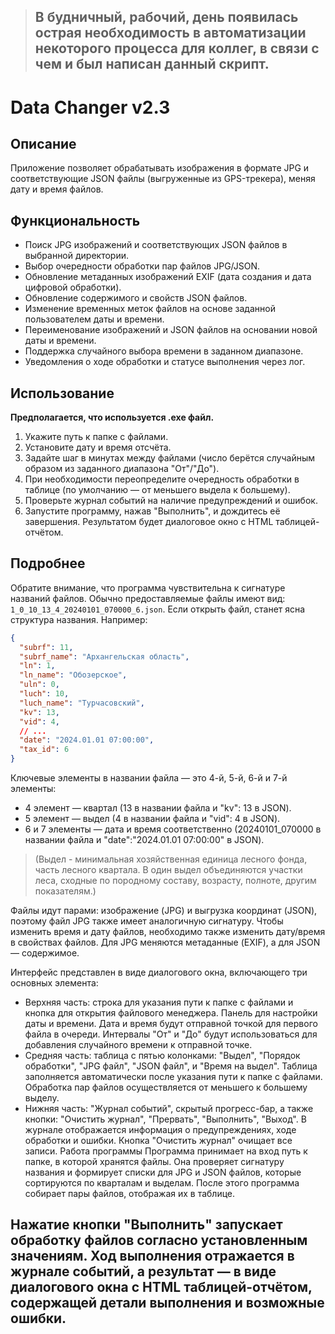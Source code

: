 > ## В будничный, рабочий, день появилась острая необходимость в автоматизации некоторого процесса для коллег, в связи с чем и был написан данный скрипт.


# Data Changer v2.3

## Описание
Приложение позволяет обрабатывать изображения в формате JPG и соответствующие JSON файлы (выгруженные из GPS-трекера), меняя дату и время файлов.
## Функциональность
- Поиск JPG изображений и соответствующих JSON файлов в выбранной директории.
- Выбор очередности обработки пар файлов JPG/JSON.
- Обновление метаданных изображений EXIF (дата создания и дата цифровой обработки).
- Обновление содержимого и свойств JSON файлов.
- Изменение временных меток файлов на основе заданной пользователем даты и времени.
- Переименование изображений и JSON файлов на основании новой даты и времени.
- Поддержка случайного выбора времени в заданном диапазоне.
- Уведомления о ходе обработки и статусе выполнения через лог.

## Использование
**Предполагается, что используется .exe файл.**

1. Укажите путь к папке с файлами.
2. Установите дату и время отсчёта.
3. Задайте шаг в минутах между файлами (число берётся случайным образом из заданного диапазона "От"/"До").
4. При необходимости переопределите очередность обработки в таблице (по умолчанию — от меньшего выдела к большему).
5. Проверьте журнал событий на наличие предупреждений и ошибок.
6. Запустите программу, нажав "Выполнить", и дождитесь её завершения. Результатом будет диалоговое окно с HTML таблицей-отчётом.


## Подробнее
Обратите внимание, что программа чувствительна к сигнатуре названий файлов. Обычно предоставляемые файлы имеют вид: `1_0_10_13_4_20240101_070000_6.json`. Если открыть файл, станет ясна структура названия. Например:

```json
{
  "subrf": 11,
  "subrf_name": "Архангельская область",
  "ln": 1,
  "ln_name": "Обозерское",
  "uln": 0,
  "luch": 10,
  "luch_name": "Турчасовский",
  "kv": 13,
  "vid": 4,
  // ...
  "date": "2024.01.01 07:00:00",
  "tax_id": 6
}
```
Ключевые элементы в названии файла — это 4-й, 5-й, 6-й и 7-й элементы:
- 4 элемент — квартал (13 в названии файла и "kv": 13 в JSON).
- 5 элемент — выдел (4 в названии файла и "vid": 4 в JSON).
- 6 и 7 элементы — дата и время соответственно (20240101_070000 в названии файла и "date":"2024.01.01 07:00:00" в JSON).

> (Выдел - минимальная хозяйственная единица лесного фонда, часть лесного квартала. В один выдел объединяются участки леса, сходные по породному составу, возрасту, полноте, другим показателям.)

Файлы идут парами: изображение (JPG) и выгрузка координат (JSON), поэтому файл JPG также имеет аналогичную сигнатуру. Чтобы изменить время и дату файлов, необходимо также изменить дату/время в свойствах файлов. Для JPG меняются метаданные (EXIF), а для JSON — содержимое.


Интерфейс представлен в виде диалогового окна, включающего три основных элемента:

- Верхняя часть:
строка для указания пути к папке с файлами и кнопка для открытия файлового менеджера.
Панель для настройки даты и времени. Дата и время будут отправной точкой для первого файла в очереди. Интервалы "От" и "До" будут использоваться для добавления случайного времени к отправной точке.
- Средняя часть:
таблица с пятью колонками: "Выдел", "Порядок обработки", "JPG файл", "JSON файл", и "Время на выдел".
Таблица заполняется автоматически после указания пути к папке с файлами. Обработка пар файлов осуществляется от меньшего к большему выделу.
- Нижняя часть:
"Журнал событий", скрытый прогресс-бар, а также кнопки: "Очистить журнал", "Прервать", "Выполнить", "Выход".
В журнале отображается информация о предупреждениях, ходе обработки и ошибки. Кнопка "Очистить журнал" очищает все записи.
Работа программы
Программа принимает на вход путь к папке, в которой хранятся файлы. Она проверяет сигнатуру названия и формирует списки для JPG и JSON файлов, которые сортируются по кварталам и выделам. После этого программа собирает пары файлов, отображая их в таблице.

## Нажатие кнопки "Выполнить" запускает обработку файлов согласно установленным значениям. Ход выполнения отражается в журнале событий, а результат — в виде диалогового окна с HTML таблицей-отчётом, содержащей детали выполнения и возможные ошибки.
